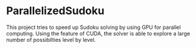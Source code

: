 # ParallelizedSudoku
This project tries to speed up Sudoku solving by using GPU for parallel computing. Using the feature of CUDA, the solver is able to explore a large number of possibilties level by level.
